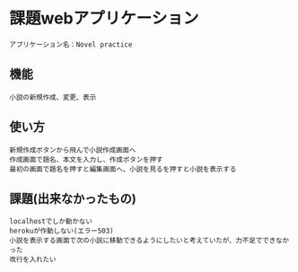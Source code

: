 # 課題webアプリケーション
    アプリケーション名：Novel practice

## 機能
    小説の新規作成、変更、表示        
    
## 使い方
    新規作成ボタンから飛んで小説作成画面へ
    作成画面で題名、本文を入力し、作成ボタンを押す
    最初の画面で題名を押すと編集画面へ、小説を見るを押すと小説を表示する
    
## 課題(出来なかったもの)
    localhostでしか動かない
    herokuが作動しない(エラー503)
    小説を表示する画面で次の小説に移動できるようにしたいと考えていたが、力不足でできなかった
    改行を入れたい